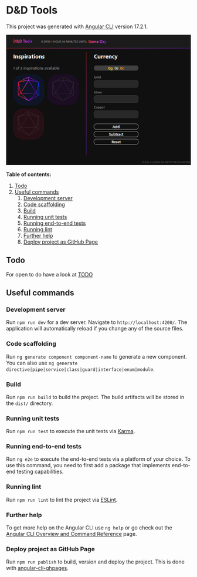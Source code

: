 # D&D Tools

This project was generated with [Angular CLI](https://github.com/angular/angular-cli) version 17.2.1.

![Screenshot](docs/images/screenshot_2024-03-13.png)

**Table of contents:**

1. [Todo](#todo)
2. [Useful commands](#useful-commands)
    1. [Development server](#development-server)
    2. [Code scaffolding](#code-scaffolding)
    3. [Build](#build)
    4. [Running unit tests](#running-unit-tests)
    5. [Running end-to-end tests](#running-end-to-end-tests)
    6. [Running lint](#running-lint)
    7. [Further help](#further-help)
    8. [Deploy project as GitHub Page](#deploy-project-as-github-page)

## Todo

For open to do have a look at [TODO](TODO.md)

## Useful commands

### Development server

Run `npm run dev` for a dev server. Navigate to `http://localhost:4200/`. The application will automatically reload if you change any of the source files.

### Code scaffolding

Run `ng generate component component-name` to generate a new component. You can also use `ng generate directive|pipe|service|class|guard|interface|enum|module`.

### Build

Run `npm run build` to build the project. The build artifacts will be stored in the `dist/` directory.

### Running unit tests

Run `npm run test` to execute the unit tests via [Karma](https://karma-runner.github.io).

### Running end-to-end tests

Run `ng e2e` to execute the end-to-end tests via a platform of your choice. To use this command, you need to first add a package that implements end-to-end testing capabilities.

### Running lint

Run `npm run lint` to lint the project via [ESLint](https://eslint.org/).

### Further help

To get more help on the Angular CLI use `ng help` or go check out the [Angular CLI Overview and Command Reference](https://angular.io/cli) page.

### Deploy project as GitHub Page

Run `npm run publish` to build, version and deploy the project.
This is done with [angular-cli-ghpages](https://github.com/angular-schule/angular-cli-ghpages/#readme).
